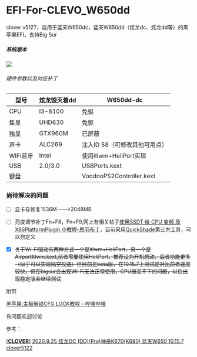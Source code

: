 # EFI-For-CLEVO_W650dd

clover v5127，适用于蓝天W650dc，蓝天W650dd（炫龙dc、炫龙dd等）的黑苹果EFI，支持Big Sur

##### 系统版本

![](https://ftp.bmp.ovh/imgs/2020/11/186300ee22e434b4.png)

###### 硬件参数以及对应补丁

| 型号     | 炫龙毁灭着dd | W650dd-dc                |
| ------ | ------- | ------------------------ |
| CPU    | I3-8100 | 免驱                       |
| 集显     | UHD630  | 免驱                       |
| 独显     | GTX960M | 已屏蔽                      |
| 声卡     | ALC269  | 注入ID 58（可修改其他可用点）        |
| WIFI蓝牙 | Intel   | 使用itlwm+HeliPort实现       |
| USB    | 2.0/3.0 | USBPorts.kext            |
| 键盘     |         | VoodooPS2Controller.kext |

### 尚待解决的问题

- [ ] 显卡存修复1536M--->2048MB

- [ ] 亮度调节补丁Fn+F8，Fn+F9,网上有相关帖子[使用SSDT 给 CPU 变频 及 X86PlatformPlugin 小教程-思羽布丁](https://www.mfpud.com/topics/963/)，目前采用[QuickShade](https://apps.apple.com/cn/app/quickshade/id931571202)第三方工具，可以自定义

- [x] ~~关于Wi-Fi驱动有两种方式一个是itlwm+HeliPort，另一个是AirportItlwm.kext,前者需要使用HeliPort，推荐设为开机启动，后者功能更多（似乎可以实现隔空投送）但目前是beta版，在10.15.7上测试是对比前者速度较快，但在bigsur会出现Wi-Fi无法正常使用，CPU居高不下的问题，以后出现稳定版会继续测试~~

附带

[黑苹果:主板解锁CFG LOCK教程 - 哔哩哔哩](https://www.bilibili.com/read/cv6167464/)

有问题欢迎讨论

参考：

 [[**CLOVER**]](http://bbs.pcbeta.com/forum.php?mod=forumdisplay&fid=561&filter=typeid&typeid=1366) [2020.9.25 炫龙DC (DD)(Pro)神舟K670(K680) 蓝天W650 10.15.7 clover5122](http://bbs.pcbeta.com/viewthread-1831835-1-1.html)
